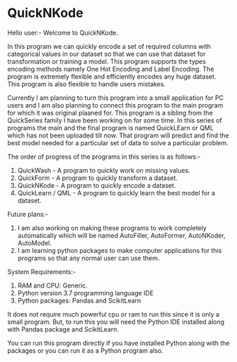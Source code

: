 # QuickNKode
Hello user:-
Welcome to QuickNKode.

In this program we can quickly encode a set of required columns with categorical values in our dataset so that we can use that dataset for transformation or training a model.
This program supports the types encoding methods namely One Hot Encoding and Label Encoding.
The program is extremely flexible and efficiently encodes any huge dataset. This program is also flexible to handle users mistakes.

Currently I am planning to turn this program into a small application for PC users and I am also planning to connect this program to the main program for which it was original plaaned for. This program is a sibling from the QuickSeries family I have been working on for some time. In this series of programs the main and the final program is named QuickLEarn or QML which has not been uploaded till now. That program will predict and find the best model needed for a particular set of data to solve a particular problem.

The order of progress of the programs in this series is as follows:-
1. QuickWash - A program to quickly work on missing values.
2. QuickForm - A program to quickly transform a dataset.
3. QuickNKode - A program to quickly encode a dataset.
4. QuickLearn / QML - A program to quickly learn the best model for a dataset.

Future plans:-
1. I am also working on making these programs to work completely automatically which will be named AutoFiller, AutoFormer, AutoNKoder, AutoModel.
2. I am learning python packages to make computer applications for this programs so that any normal user can use them.

System Requirements:-

1. RAM and CPU: Generic.
2. Python version 3.7 programming language IDE
3. Python packages: Pandas and ScikitLearn

It does not require much powerful cpu or ram to run this since it is only a small program. But, to run this you will need the Python IDE installed along with Pandas package and ScikitLearn.

You can run this program directly if you have installed Python along with the packages or you can run it as a Python program also.
